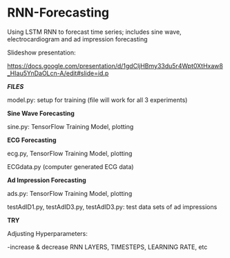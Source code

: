 # RNN-Forecasting
Using LSTM RNN to forecast time series; includes sine wave, electrocardiogram and ad impression forecasting

Slideshow presentation:

https://docs.google.com/presentation/d/1gdCljHBmy33du5r4Wpt0XtHxaw8_HIau5YnDaOLcn-A/edit#slide=id.p

***FILES***

model.py: setup for training (file will work for all 3 experiments)


**Sine Wave Forecasting**

sine.py: TensorFlow Training Model, plotting

**ECG Forecasting**

ecg.py, TensorFlow Training Model, plotting

ECGdata.py (computer generated ECG data)

**Ad Impression Forecasting**

ads.py: TensorFlow Training Model, plotting 

testAdID1.py, testAdID3.py, testAdID3.py: test data sets of ad impressions

**TRY**

Adjusting Hyperparameters: 

  -increase & decrease RNN LAYERS, TIMESTEPS, LEARNING RATE, etc
